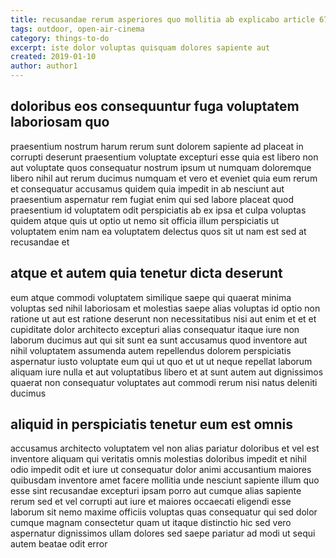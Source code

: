 ```yaml
---
title: recusandae rerum asperiores quo mollitia ab explicabo article 6763
tags: outdoor, open-air-cinema
category: things-to-do
excerpt: iste dolor voluptas quisquam dolores sapiente aut
created: 2019-01-10
author: author1
---
```


## doloribus eos consequuntur fuga voluptatem laboriosam quo

praesentium nostrum harum rerum sunt dolorem sapiente ad placeat in corrupti deserunt praesentium voluptate excepturi esse quia est libero non aut voluptate quos consequatur nostrum ipsum ut numquam doloremque libero nihil aut rerum ducimus numquam et vero et eveniet quia eum rerum et consequatur accusamus quidem quia impedit in ab nesciunt aut praesentium aspernatur rem fugiat enim qui sed labore placeat quod praesentium id voluptatem odit perspiciatis ab ex ipsa et culpa voluptas quidem atque quis ut optio ut nemo sit officia illum perspiciatis ut voluptatem enim nam ea voluptatem delectus quos sit ut nam est sed at recusandae et

## atque et autem quia tenetur dicta deserunt

eum atque commodi voluptatem similique saepe qui quaerat minima voluptas sed nihil laboriosam et molestias saepe alias voluptas id optio non ratione ut aut est ratione deserunt non necessitatibus nisi aut enim et et et cupiditate dolor architecto excepturi alias consequatur itaque iure non laborum ducimus aut qui sit sunt ea sunt accusamus quod inventore aut nihil voluptatem assumenda autem repellendus dolorem perspiciatis aspernatur iusto voluptate eum qui ut quo et ut ut neque repellat laborum aliquam iure nulla et aut voluptatibus libero et at sunt autem aut dignissimos quaerat non consequatur voluptates aut commodi rerum nisi natus deleniti ducimus

## aliquid in perspiciatis tenetur eum est omnis

accusamus architecto voluptatem vel non alias pariatur doloribus et vel est inventore aliquam qui veritatis omnis molestias doloribus impedit et nihil odio impedit odit et iure ut consequatur dolor animi accusantium maiores quibusdam inventore amet facere mollitia unde nesciunt sapiente illum quo esse sint recusandae excepturi ipsam porro aut cumque alias sapiente rerum sed et vel corrupti aut iure et maiores occaecati eligendi esse laborum sit nemo maxime officiis voluptas quas consequatur qui sed dolor cumque magnam consectetur quam ut itaque distinctio hic sed vero aspernatur dignissimos ullam dolores sed saepe pariatur ad modi ut sequi autem beatae odit error
